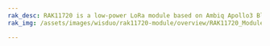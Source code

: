 ```yaml
---
rak_desc: RAK11720 is a low-power LoRa module based on Ambiq Apollo3 Blue AMA3B1KK-KBR-B0 SoC MCU that supports Bluetooth 5.0 (Bluetooth Low Energy) and the newest SX1262 LoRa transceiver from Semtech. RAK11720 firmware is based on RUI3.
rak_img: /assets/images/wisduo/rak11720-module/overview/RAK11720_Module_buy.png

---
```


<rk-redirect to="/Product-Categories/WisDuo/RAK11720-Module/Overview/" />
